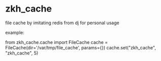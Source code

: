 # zkh_cache
file cache by imitating redis from dj for personal usage

example:

from zkh_cache.cache import FileCache
cache = FileCache(dir='/var/tmp/file_cache', params={})
cache.set("zkh_cache", "zkh_cache", 5)
